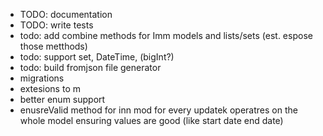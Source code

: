* TODO: documentation
* TODO: write tests
* todo: add combine methods for Imm models and lists/sets (est. espose those metthods)
* todo: support set, DateTime, (bigInt?)
* todo: build fromjson file generator
* migrations
* extesions to m
* better enum support
* enusreValid method for inn mod for every updatek operatres on the whole model ensuring values are good (like start date end date)